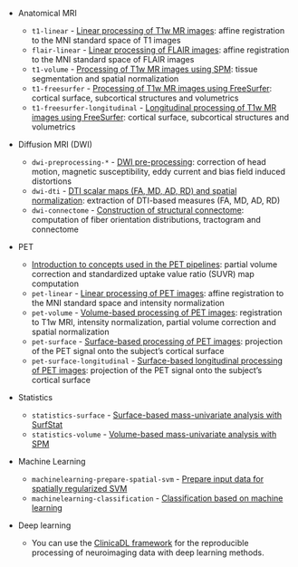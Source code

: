 
- Anatomical MRI
    - `t1-linear` - [Linear processing of T1w MR images](__DOCS_DIR__/Pipelines/T1_Linear.md): affine registration to the MNI standard space of T1 images
    - `flair-linear` - [Linear processing of FLAIR images](./../Pipelines/FLAIR_Linear.md): affine registration to the MNI standard space of FLAIR images
    - `t1-volume` - [Processing of T1w MR images using SPM](./../Pipelines/T1_Volume.md): tissue segmentation and spatial normalization
    - `t1-freesurfer` - [Processing of T1w MR images using FreeSurfer](./../Pipelines/T1_FreeSurfer.md): cortical surface, subcortical structures and volumetrics
    - `t1-freesurfer-longitudinal` - [Longitudinal processing of T1w MR images using FreeSurfer](./../Pipelines/T1_FreeSurfer_Longitudinal.md): cortical surface, subcortical structures and volumetrics
- Diffusion MRI (DWI)
    - `dwi-preprocessing-*` - [DWI pre-processing](./../Pipelines/DWI_Preprocessing.md): correction of head motion, magnetic susceptibility, eddy current and bias field induced distortions
    - `dwi-dti` - [DTI scalar maps (FA, MD, AD, RD) and spatial normalization](./../Pipelines/DWI_DTI.md): extraction of DTI-based measures (FA, MD, AD, RD)
    - `dwi-connectome` - [Construction of structural connectome](./../Pipelines/DWI_Connectome.md): computation of fiber orientation distributions, tractogram and connectome

- PET
    - [Introduction to concepts used in the PET pipelines](./../Pipelines/PET_Introduction.md): partial volume correction and standardized uptake value ratio (SUVR) map computation
    - `pet-linear` - [Linear processing of PET images](./../Pipelines/PET_Linear.md): affine registration to the MNI standard space and intensity normalization
    - `pet-volume` - [Volume-based processing of PET images](./../Pipelines/PET_Volume.md): registration to T1w MRI, intensity normalization, partial volume correction and spatial normalization
    - `pet-surface` - [Surface-based processing of PET images](./../Pipelines/PET_Surface.md): projection of the PET signal onto the subject’s cortical surface
    - `pet-surface-longitudinal` - [Surface-based longitudinal processing of PET images](./../Pipelines/PET_Surface_Longitudinal.md): projection of the PET signal onto the subject’s cortical surface

- Statistics
    - `statistics-surface` - [Surface-based mass-univariate analysis with SurfStat](./../Pipelines/Stats_Surface.md)
    - `statistics-volume` - [Volume-based mass-univariate analysis with SPM](./../Pipelines/Stats_Volume.md)

- Machine Learning
    - `machinelearning-prepare-spatial-svm` - [Prepare input data for spatially regularized SVM](./../Pipelines/MachineLearning_PrepareSVM.md)
    - `machinelearning-classification` - [Classification based on machine learning](./../Pipelines/MachineLearning_Classification.md)

- Deep learning
    - You can use the [ClinicaDL framework](https://clinicadl.readthedocs.io/) for the reproducible processing of neuroimaging data with deep learning methods.
